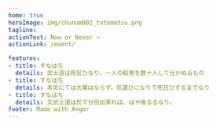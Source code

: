 ```yaml
---
home: true
heroImage: img/chunum002_tatematsu.png
tagline: 
actionText: Now or Never →
actionLink: /event/

features:
- title: すなはち
  details: 武士道は死狂ひなり。一人の殺害を数十人して仕かぬるもの
- title: すなはち
  details: 本気にては大業はならず。気違ひになりて死狂ひするまでなり
- title: すなはち
  details: 又武士道は於て分別出来れば、はや後るるなり。
footer: Made with Anger
---
```

